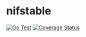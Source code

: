 # nifstable
[![Go Test](https://github.com/oskargjolga/nifstable/workflows/Go%20Test/badge.svg)](https://github.com/oskargjolga/nifstable/actions)
[![Coverage Status](https://coveralls.io/repos/github/oskargjolga/nifstable/badge.svg?branch=main)](https://coveralls.io/github/oskargjolga/nifstable?branch=main)
